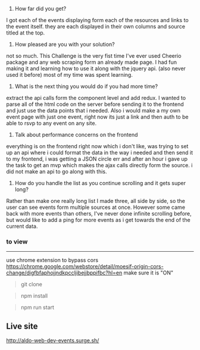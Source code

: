 1. How far did you get?

I got each of the events displaying form each of the resources and links to the event itself. they are each displayed in their own columns and source titled at the top.

1. How pleased are you with your solution?

not so much. This Challenge is the very fist time I've ever used Cheerio package and any web scraping form an already made page.
I had fun making it and learning how to use it along with the jquery api. (also never used it before) most of my time was spent learning.

1. What is the next thing you would do if you had more time?

extract the api calls form the component level and add redux. I wanted to parse all of the html code on the server before sending it to the frontend and just use the data points that i needed. Also i  would make a my own event page with just one event, right now its just a link and then auth to be able to rsvp to any event on any site.


1. Talk about performance concerns on the frontend

everything is on the frontend right now which i don't like, was trying to set up an api where i could format the data in the way i needed and then send it to my frontend, i was getting a JSON circle err and after an hour i gave up the task to get an mvp which makes the ajax calls directly form the source. i did not make an api to go along with this.

1. How do you handle the list as you continue scrolling and it gets super long?

Rather than make one really long list I made three, all side by side, so the user can see events form multiple sources at once. However some came back with more events than others, I've never done infinite scrolling before, but would like to add a ping for more events as i get towards the end of the current data.

### to view
---
use chrome extension to bypass cors
https://chrome.google.com/webstore/detail/moesif-origin-cors-change/digfbfaphojjndkpccljibejjbppifbc?hl=en
make sure it is "ON"

> git clone

>npm install

>npm run start


## Live site

http://aldo-web-dev-events.surge.sh/
